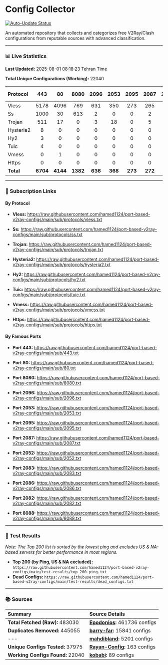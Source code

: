 # Config Collector

[![Auto-Update Status](https://github.com/hamed1124/port-based-v2ray-configs/actions/workflows/main.yml/badge.svg)](https://github.com/hamed1124/port-based-v2ray-configs/actions/workflows/main.yml)

An automated repository that collects and categorizes free V2Ray/Clash configurations from reputable sources with advanced classification.

---

### 📊 Live Statistics

**Last Updated:** 2025-08-01 08:18:23 Tehran Time

**Total Unique Configurations (Working):** 22040

| Protocol | 443 | 80 | 8080 | 2096 | 2053 | 2095 | 2087 | 2052 | 2083 | 2086 | 2082 | 8088 | Other Ports | Total |
|:---| :---: | :---: | :---: | :---: | :---: | :---: | :---: | :---: | :---: | :---: | :---: | :---: |:---:|:---:|
| Vless | 5178 | 4096 | 769 | 631 | 350 | 273 | 265 | 194 | 135 | 139 | 133 | 1 | 6017 | **18181** |
| Ss | 1000 | 30 | 613 | 2 | 0 | 0 | 2 | 0 | 0 | 0 | 1 | 0 | 1453 | **3101** |
| Trojan | 511 | 17 | 0 | 3 | 18 | 0 | 5 | 0 | 17 | 0 | 0 | 0 | 164 | **735** |
| Hysteria2 | 8 | 0 | 0 | 0 | 0 | 0 | 0 | 0 | 0 | 0 | 0 | 0 | 2 | **10** |
| Hy2 | 3 | 0 | 0 | 0 | 0 | 0 | 0 | 0 | 0 | 0 | 0 | 0 | 2 | **5** |
| Tuic | 4 | 0 | 0 | 0 | 0 | 0 | 0 | 0 | 0 | 0 | 0 | 0 | 0 | **4** |
| Vmess | 0 | 1 | 0 | 0 | 0 | 0 | 0 | 0 | 0 | 0 | 0 | 0 | 2 | **3** |
| Https | 0 | 0 | 0 | 0 | 0 | 0 | 0 | 0 | 0 | 0 | 0 | 0 | 1 | **1** |
| **Total** | **6704** | **4144** | **1382** | **636** | **368** | **273** | **272** | **194** | **152** | **139** | **134** | **1** | **7641** | **22040** |

---

### 🚀 Subscription Links

#### By Protocol

- **Vless:**
  https://raw.githubusercontent.com/hamed1124/port-based-v2ray-configs/main/sub/protocols/vless.txt

- **Ss:**
  https://raw.githubusercontent.com/hamed1124/port-based-v2ray-configs/main/sub/protocols/ss.txt

- **Trojan:**
  https://raw.githubusercontent.com/hamed1124/port-based-v2ray-configs/main/sub/protocols/trojan.txt

- **Hysteria2:**
  https://raw.githubusercontent.com/hamed1124/port-based-v2ray-configs/main/sub/protocols/hysteria2.txt

- **Hy2:**
  https://raw.githubusercontent.com/hamed1124/port-based-v2ray-configs/main/sub/protocols/hy2.txt

- **Tuic:**
  https://raw.githubusercontent.com/hamed1124/port-based-v2ray-configs/main/sub/protocols/tuic.txt

- **Vmess:**
  https://raw.githubusercontent.com/hamed1124/port-based-v2ray-configs/main/sub/protocols/vmess.txt

- **Https:**
  https://raw.githubusercontent.com/hamed1124/port-based-v2ray-configs/main/sub/protocols/https.txt

#### By Famous Ports

- **Port 443:**
  https://raw.githubusercontent.com/hamed1124/port-based-v2ray-configs/main/sub/443.txt

- **Port 80:**
  https://raw.githubusercontent.com/hamed1124/port-based-v2ray-configs/main/sub/80.txt

- **Port 8080:**
  https://raw.githubusercontent.com/hamed1124/port-based-v2ray-configs/main/sub/8080.txt

- **Port 2096:**
  https://raw.githubusercontent.com/hamed1124/port-based-v2ray-configs/main/sub/2096.txt

- **Port 2053:**
  https://raw.githubusercontent.com/hamed1124/port-based-v2ray-configs/main/sub/2053.txt

- **Port 2095:**
  https://raw.githubusercontent.com/hamed1124/port-based-v2ray-configs/main/sub/2095.txt

- **Port 2087:**
  https://raw.githubusercontent.com/hamed1124/port-based-v2ray-configs/main/sub/2087.txt

- **Port 2052:**
  https://raw.githubusercontent.com/hamed1124/port-based-v2ray-configs/main/sub/2052.txt

- **Port 2083:**
  https://raw.githubusercontent.com/hamed1124/port-based-v2ray-configs/main/sub/2083.txt

- **Port 2086:**
  https://raw.githubusercontent.com/hamed1124/port-based-v2ray-configs/main/sub/2086.txt

- **Port 2082:**
  https://raw.githubusercontent.com/hamed1124/port-based-v2ray-configs/main/sub/2082.txt

- **Port 8088:**
  https://raw.githubusercontent.com/hamed1124/port-based-v2ray-configs/main/sub/8088.txt

---

### 🧪 Test Results
*Note: The Top 200 list is sorted by the lowest ping and excludes US & NA-based servers for better performance in most regions.*

- **Top 200 (by Ping, US & NA excluded):** `https://raw.githubusercontent.com/hamed1124/port-based-v2ray-configs/main/test-results/top_200_ping.txt`
- **Dead Configs:** `https://raw.githubusercontent.com/hamed1124/port-based-v2ray-configs/main/test-results/dead_configs.txt`

---

### 📚 Sources

| Summary | Source Details |
|:---|:---|
| **Total Fetched (Raw):** 483030 | **[Epodonios](https://github.com/Epodonios/v2ray-configs):** 461736 configs |
| **Duplicates Removed:** 445055 | **[barry-far](https://github.com/barry-far/V2ray-Config):** 15841 configs |
| --- | **[mahdibland](https://github.com/mahdibland/V2RayAggregator):** 5201 configs |
| **Unique Configs Tested:** 37975 | **[Rayan-Config](https://github.com/Rayan-Config/C-Sub):** 163 configs |
| **Working Configs Found:** 22040 | **[kobabi](https://github.com/liketolivefree/kobabi):** 89 configs |
